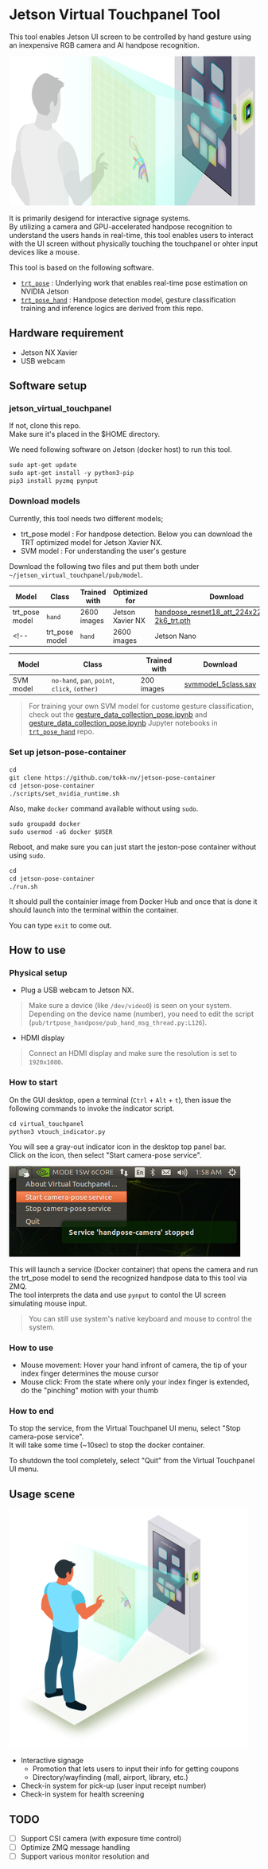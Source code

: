# Jetson Virtual Touchpanel Tool

This tool enables Jetson UI screen to be controlled by hand gesture using an inexpensive RGB camera and AI handpose recognition.

<img src="./docs/images/IDS_Header_22x9.png"  height="300">

It is primarily desigend for interactive signage systems.<br> 
By utilizing a camera and GPU-accelerated handpose recognition to understand the users hands in real-time, this tool enables users to interact with the UI screen without physically touching the touchpanel or ohter input devices like a mouse.

This tool is based on the following software.
- [`trt_pose`](https://github.com/NVIDIA-AI-IOT/trt_pose) : Underlying work that enables real-time pose estimation on NVIDIA Jetson
- [`trt_pose_hand`](https://github.com/NVIDIA-AI-IOT/trt_pose_hand) : Handpose detection model, gesture classification training and inference logics are derived from this repo.

## Hardware requirement

- Jetson NX Xavier
- USB webcam

## Software setup

### jetson_virtual_touchpanel

If not, clone this repo.<br>
Make sure it's placed in the $HOME directory.

We need following software on Jetson (docker host) to run this tool.

```
sudo apt-get update
sudo apt-get install -y python3-pip
pip3 install pyzmq pynput
```

### Download models

Currently, this tool needs two different models;

- trt_pose model : For handpose detection. Below you can download the TRT optimized model for Jetson Xavier NX.
- SVM model : For understanding the user's gesture

Download the following two files and put them both under `~/jetson_virtual_touchpanel/pub/model`.

| Model | Class | Trained with | Optimized for | Download | original |
|-------|-------|--------------|---------------|----------|----------|
| trt_pose model | `hand` | 2600 images | Jetson Xavier NX |  [handpose_resnet18_att_224x224_nvhand-2k6_trt.pth](https://drive.google.com/file/d/1ALFjVq8gfE0tcvtHuMpu0Qsi_oSRfkWw/view?usp=sharing) | hand_pose_resnet18_baseline_att_224x224_A|
<!-- | trt_pose model | `hand` | 2600 images | Jetson Nano |  [handpose_resnet18_att_224x224_nvhand-2k6_trt.pth](https://drive.google.com/file/d/1rf4WJaFlFFgIfd7vcs-vTnGAnUBJje8g/view?usp=sharing) | [hand_pose_resnet18_baseline_att_224x224_A](https://drive.google.com/file/d/1NCVo0FiooWccDzY7hCc5MAKaoUpts3mo/view?usp=sharing)| -->

| Model | Class | Trained with | Download |
|--------|-----------------|----------------|--------|
| SVM model | `no-hand`, `pan`, `point`, `click`, `(other)` | 200 images | [svmmodel_5class.sav](https://drive.google.com/file/d/1AO-wU5ftYy6SEhoJurCMX5NKDW-0HF2Z/view?usp=sharing) |

> For training your own SVM model for custome gesture classification, check out the [gesture_data_collection_pose.ipynb](https://github.com/NVIDIA-AI-IOT/trt_pose_hand/blob/main/gesture_data_collection_pose.ipynb) and [gesture_data_collection_pose.ipynb](https://github.com/NVIDIA-AI-IOT/trt_pose_hand/blob/main/gesture_training/train_gesture_classification.ipynb) Jupyter notebooks in [`trt_pose_hand`](https://github.com/NVIDIA-AI-IOT/trt_pose_hand) repo.

### Set up jetson-pose-container

```
cd
git clone https://github.com/tokk-nv/jetson-pose-container
cd jetson-pose-container
./scripts/set_nvidia_runtime.sh
```

Also, make `docker` command available without using `sudo`.

```
sudo groupadd docker
sudo usermod -aG docker $USER
```

Reboot, and make sure you can just start the jeston-pose container without using `sudo`.

```
cd
cd jetson-pose-container
./run.sh
```

It should pull the containier image from Docker Hub and once that is done it should launch into the terminal within the container.

You can type `exit` to come out.

## How to use

### Physical setup

- Plug a USB webcam to Jetson NX.

> Make sure a device (like `/dev/video0`) is seen on your system. Depending on the device name (number), you need to edit the script (`pub/trtpose_handpose/pub_hand_msg_thread.py:L126`).

- HDMI display

> Connect an HDMI display and make sure the resolution is set to `1920x1080`.

### How to start

On the GUI desktop, open a terminal (`Ctrl` + `Alt` + `t`), then issue the following commands to invoke the indicator script.


```
cd virtual_touchpanel
python3 vtouch_indicator.py
```

You will see a gray-out indicator icon in the desktop top panel bar.<br>
Click on the icon, then select "Start camera-pose service".

![](/docs/images/vtouch_menu_start.png)

This will launch a service (Docker container) that opens the camera and run the trt_pose model to send the recognized handpose data to this tool via ZMQ.<br>
The tool interprets the data and use `pynput` to contol the UI screen simulating mouse input.

> You can still use system's native keyboard and mouse to control the system.

### How to use

- Mouse movement: Hover your hand infront of camera, the tip of your index finger determines the mouse cursor 
- Mouse click: From the state where only your index finger is extended, do the "pinching" motion with your thumb

### How to end

To stop the service, from the Virtual Touchpanel UI menu, select "Stop camera-pose service".<br>
It will take some time (~10sec) to stop the docker container.

To shutdown the tool completely, select "Quit" from the Virtual Touchpanel UI menu.

## Usage scene

<img src="./docs/images/Touchless_Interactive_Signage.png"  height="480">

- Interactive signage
  - Promotion that lets users to input their info for getting coupons
  - Directory/wayfinding (mall, airport, library, etc.)
- Check-in system for pick-up (user input receipt number)
- Check-in system for health screening

## TODO

- [ ] Support CSI camera (with exposure time control)
- [ ] Optimize ZMQ message handling
- [ ] Support various monitor resolution and 
